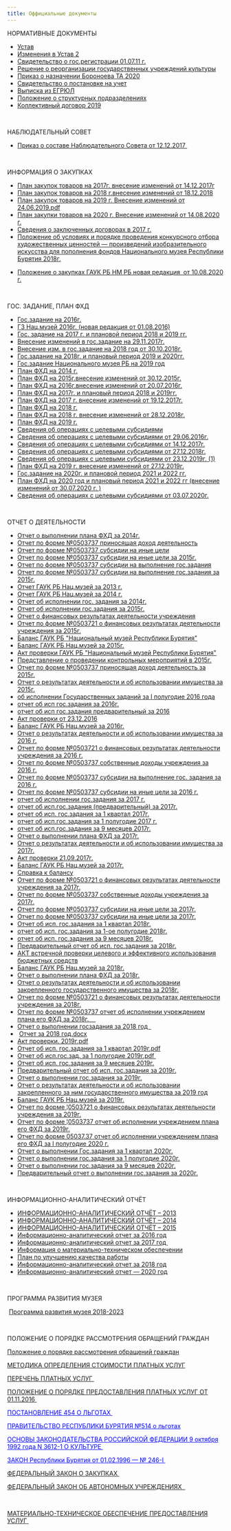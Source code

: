 ```yaml
---
title: Оффициальные документы
---
```


<p>НОРМАТИВНЫЕ ДОКУМЕНТЫ</p>
<ul>
<li><a href="http://muzeyrb.ru/wp-content/uploads/2015/10/ustav.pdf" title="">Устав</a></li>
<li><a href="http://muzeyrb.ru/wp-content/uploads/2015/10/izmenenie-ustav-2.pdf" title="">Изменения в Устав 2</a></li>
<li><a href="http://muzeyrb.ru/wp-content/uploads/2015/10/svvo_gosreg.rar" title="">Свидетельство о гос.регистрации 01.07.11 г.</a></li>
<li><a href="http://muzeyrb.ru/wp-content/uploads/2015/10/reshenii_o_sozdanii.rar" title="">Решение о реорганизации государственных учреждений культуры</a></li>
<li><a href="http://muzeyrb.ru/wp-content/uploads/2020/01/Prikaz-o-naznachenii-Boronoeva-TA-2020.pdf">Приказ о назначении Бороноева ТА 2020</a></li>
<li><a href="http://muzeyrb.ru/wp-content/uploads/2015/10/svidetelstvo_postanovke_uchet.rar" title="">Свидетельство о постановке на учет</a></li>
<li><a href="http://muzeyrb.ru/wp-content/uploads/2015/10/vipiskaEGRUL.rar" title="">Выписка из ЕГРЮЛ</a></li>
<li><a href="http://muzeyrb.ru/wp-content/uploads/2020/09/polozhenie-o-strukturnykh-podrazdeleniyakh.pdf">Положение о структурных подразделениях</a></li>
<li><a href="http://muzeyrb.ru/wp-content/uploads/2020/01/koldogovor-2019-dlya-stenda-1.pdf">Коллективный договор 2019</a></li>
</ul>
<p>&nbsp;</p>
<p>НАБЛЮДАТЕЛЬНЫЙ СОВЕТ</p>
<ul>
<li><a href="http://muzeyrb.ru/wp-content/uploads/2018/02/prikaz-o-sostave-Nablyudatelnogo-Soveta-ot-12.12.2017.pdf">Приказ о составе Наблюдательного Совета от 12.12.2017&nbsp;</a></li>
</ul>
<p>&nbsp;</p>
<p>ИНФОРМАЦИЯ О ЗАКУПКАХ</p>
<ul>
<li><a href="http://muzeyrb.ru/wp-content/uploads/2018/02/Plan-zakupok-tovarov-na-2017g.vnesenie-izmeneniy-ot-14.12.2017.pdf">План закупок товаров на 2017г. внесение изменений от 14.12.2017г</a></li>
<li><a href="http://muzeyrb.ru/wp-content/uploads/2019/01/Plan-zakupok-tovarov-na-2018-g.vnesenie-izmeneniy-ot-18.12.2018.pdf">План закупок товаров на 2018 г.внесение изменений от 18.12.2018</a></li>
<li><a class="acf-file-name" href="http://muzeyrb.ru/wp-content/uploads/2019/07/Plan-zakupok-tovarov-na-2019-g.-vnesenie-izmeneniy-ot-24.06.2019.pdf" target="_blank" rel="noopener noreferrer">План закупок товаров на 2019 г. Внесение изменений от 24.06.2019.pdf</a></li>
<li><a href="http://muzeyrb.ru/wp-content/uploads/2020/09/Plan-zakupok-tovarov-na-2020g.-vnesenie-izmeneniy-ot-14.08.2020g.pdf">План закупки товаров на 2020 г. Внесение изменений от 14.08.2020 г.</a></li>
<li><a href="http://muzeyrb.ru/wp-content/uploads/2015/10/Svedeniya-o-zaklyuchennykh-dogovorakh-v-2017-godu.docx">Сведения о заключенных договорах в 2017 г.</a></li>
<li><a href="http://muzeyrb.ru/wp-content/uploads/2018/06/POLOZHENIE-konkursnogo-otbora-proizv.-izo-iskusstva-dlya-NMRB.-DPI-1.doc">Положение об условиях и порядке проведения конкурсного отбора художественных ценностей — произведений изобразительного искусства для пополнения фондов Национального музея Республики Бурятия 2018г.</a></li>
<li>
<div id="aligner">
<p><a href="http://muzeyrb.ru/wp-content/uploads/2020/08/Polozhenie-o-zakupkakh-GAUK-RB-NM-RB-novaya-redakciya-10.08.2020g.df_.pdf"><span title="Положение о закупках ГАУК РБ НМ РБ (новая редакция 10.08.2020г.)df.pdf"><span title="Положение о закупках ГАУК РБ НМ РБ (новая редакция 10.08.2020г.)df.pdf">Положение о закупках ГАУК РБ НМ РБ новая редакция&nbsp; от 10.08.2020 г.</span></span></a></p>
<div id="pageselector-container">
<div id="row-container">&nbsp;</div>
</div>
</div>
</li>
</ul>
<p>ГОС. ЗАДАНИЕ, ПЛАН ФХД</p>
<ul>
<li><a href="http://muzeyrb.ru/wp-content/uploads/2015/10/gos.zadanie-na-2016-god.pdf" title="">Гос.задание на 2016г.</a></li>
<li><a href="http://muzeyrb.ru/wp-content/uploads/2015/10/GZ-nac.muzey-2016.pdf" title="">ГЗ Нац.музей 2016г. (новая редакция от 01.08.2016)</a></li>
<li><a href="http://muzeyrb.ru/wp-content/uploads/2015/10/Gos.-zadanie-na-2017-g.-i-planovoy-period-2018-i-2019-gg.pdf" title="">Гос. задание на 2017 г. и плановой период 2018 и 2019 гг.</a></li>
<li><a href="http://muzeyrb.ru/wp-content/uploads/2018/02/vnesenie-izmeneniy-v-gos.zadanie-na-29.11.2017g.pdf">Внесение изменений в гос.задание на 29.11.2017г.</a></li>
<li><a href="http://muzeyrb.ru/wp-content/uploads/2018/11/Vnesenie-izm.-v-gos.zadanie-na-2018-god-ot-30.10.2018g.pdf">Внесение изм. в гос.задание на 2018 год от 30.10.2018г.</a></li>
<li><a href="http://muzeyrb.ru/wp-content/uploads/2018/09/Gos.zadanie-na-2018g.-i-planovoy-period-2019-i-2020gg.pdf">Гос.задание на 2018г. и плановый период 2019 и 2020гг.</a></li>
<li><a href="http://muzeyrb.ru/wp-content/uploads/2019/01/Gos.zadanie-Nac-muzey-na-2019-god.pdf">Гос.задание Национального музея РБ на 2019 год</a></li>
<li><a href="http://muzeyrb.ru/wp-content/uploads/2015/10/plan-FXD-na-2014.pdf" title="">План ФХД на 2014 г.</a></li>
<li><a href="http://muzeyrb.ru/wp-content/uploads/2015/10/plan-FXD-na-2015-god.-vnesenie-izmenenii-ot-30.12.2015-goda.pdf" title="">План ФХД на 2015г.внесение изменений от 30.12.2015г.</a></li>
<li><a href="http://muzeyrb.ru/wp-content/uploads/2015/10/plan-fxd-na-2016-vnesenie-izmenenii-20.07.2016.pdf" title="">План ФХД на 2016г.внесение изменений от 20.07.2016г.</a></li>
<li><a href="http://muzeyrb.ru/wp-content/uploads/2015/10/Plan-FKHD-na-2017g.-i-planovyy-period-2018-i-2019gg.pdf" title="">План ФХД на 2017г. и плановый период 2018 и 2019гг.</a></li>
<li><a href="http://muzeyrb.ru/wp-content/uploads/2018/02/Plan-FKHD-na-2017-g.-vnesenie-izmeneniy-ot-19.12.2017g.pdf">План ФХД на 2017 г. внесение изменений от 19.12.2017г.</a></li>
<li><a href="http://muzeyrb.ru/wp-content/uploads/2018/09/Plan-FKHD-na-2018-g.pdf">План ФХД на 2018 г.</a></li>
<li><a href="http://muzeyrb.ru/wp-content/uploads/2019/01/Plan-FKHD-na-2018-g.-vnesenie-izmeneniy-ot-28.12.2018g.pdf">План ФХД на 2018 г. внесение изменений от 28.12.2018г.</a></li>
<li><a href="http://muzeyrb.ru/wp-content/uploads/2019/01/Plan-FKHD-na-2019-g.pdf">План ФХД на 2019 г.</a></li>
<li><a href="http://muzeyrb.ru/wp-content/uploads/2015/10/Svedenia-ob-operaciah-s-celevimi-cubcidiami.pdf" title="">Сведения об операциях с целевыми субсидиями</a></li>
<li><a href="http://muzeyrb.ru/wp-content/uploads/2015/10/cvedenia-s-celevimi-subsidiami.pdf" title="">Сведения об операциях с целевыми субсидиями от 29.06.2016г.</a></li>
<li><a href="http://muzeyrb.ru/wp-content/uploads/2018/02/Svedeniya-ob-operaciyakh-s-celevymi-subsidiyami-ot-14.12.2017g.pdf">Сведения об операциях с целевыми субсидиями от 14.12.2017г.</a></li>
<li><a href="http://muzeyrb.ru/wp-content/uploads/2019/01/Svedeniya-ob-operaciyakh-s-celevymi-subsidiyami-ot-27.12.2018g.pdf">Сведения об операциях с целевыми субсидиями от 27.12.2018г.</a></li>
<li><a href="http://muzeyrb.ru/wp-content/uploads/2019/12/Svedeniya-ob-operaciyakh-s-celevymi-subsidiyami-ot-23.12.2019g.-1.pdf">Сведения об операциях с целевыми субсидиями от 23.12.2019г. (1)</a></li>
<li><a href="http://muzeyrb.ru/wp-content/uploads/2020/01/Plan-FKHD-na-2019-g.-vnesenie-izmeneniy-ot-27.12.2019g.pdf">План ФХД на 2019 г. внесение изменений от 27.12.2019г.</a></li>
<li><a href="http://muzeyrb.ru/wp-content/uploads/2020/12/Gos.zadanie-na-2020g.-vnesenie-izmeneniy-ot-04.12.2020g.pdf">Гос.задание на 2020г. и плановой период 2021 и 2022 гг.</a></li>
<li><a href="http://muzeyrb.ru/wp-content/uploads/2020/08/Plan-FKHD-na-2020-g.-vnesenie-izmeneniy-ot-30.07.2020g.pdf">План ФХД на 2020 год и плановый период 2021 и 2022 гг (внесение изменений от 30.07.2020 г. )</a></li>
<li><a href="http://muzeyrb.ru/wp-content/uploads/2020/07/Svedeniya-ob-operaciyakh-s-celevymi-subsidiyami-ot-03.07.2020g.pdf">Сведения об операциях с целевыми субсидиями от 03.07.2020г.</a></li>
</ul>
<p>&nbsp;</p>
<p>ОТЧЕТ О ДЕЯТЕЛЬНОСТИ</p>
<ul>
<li><a href="http://muzeyrb.ru/wp-content/uploads/2015/10/otchet-o-vipolnenii-plana-FXD-za-2014.pdf" title="">Отчет о выполнении плана ФХД за 2014г.</a></li>
<li><a href="http://muzeyrb.ru/wp-content/uploads/2015/10/otchet-ob-ispolnenii-plana-FXD-prinosiashia-dohod-deiatelnost.pdf" title="">Отчет по форме №0503737 приносящая доход деятельность</a></li>
<li><a href="http://muzeyrb.ru/wp-content/uploads/2015/10/otchet-ob-ispolnenii-plana-FXD-subsidii-na-inie-celi.pdf" title="">Отчет по форме №0503737 субсидии на иные цели</a></li>
<li><a href="http://muzeyrb.ru/wp-content/uploads/2015/10/otchot-N0503737-subsidii-na-inmenenie-2015.pdf" title="">Отчет по форме №0503737 субсидии на иные цели за 2015г.</a></li>
<li><a href="http://muzeyrb.ru/wp-content/uploads/2015/10/otchet-ob-ispolnenii-plana-FXD-subsidii-na-vipolnenie-gos.zadania.pdf" title="">Отчет по форме №0503737 субсидии на выполнение гос.задания</a></li>
<li><a href="http://muzeyrb.ru/wp-content/uploads/2015/10/otchot-N0503737-subsidii-2015.pdf" title="">Отчет по форме №0503737 субсидии на выполнение гос.задания за 2015г.</a></li>
<li><a href="http://muzeyrb.ru/wp-content/uploads/2015/10/otchet-GAUK-RB-Nac.musey-za-2013.pdf" title="">Отчет ГАУК РБ Нац.музей за 2013 г.</a></li>
<li><a href="http://muzeyrb.ru/wp-content/uploads/2015/10/otchet-GAUK-RB-Nac.musey-za-2014.pdf" title="">Отчет ГАУК РБ Нац.музей за 2014 г.</a></li>
<li><a href="http://muzeyrb.ru/wp-content/uploads/2015/10/otchot-ob-ispolnenii-gos.zadania-za-2014.pdf" title="">Отчет об исполнении гос. задания за 2014г.</a></li>
<li><a href="http://muzeyrb.ru/wp-content/uploads/2015/10/otchet-gos.zadania-2015.pdf" title="">Отчет об исполнении гос.задания за 2015г.</a></li>
<li><a href="http://muzeyrb.ru/wp-content/uploads/2015/10/otchot-o-finansovih-rezultatoh-deiatelnosti-uchregdenia.pdf" title="">Отчет о финансовых результатах деятельности учреждения</a></li>
<li><a href="http://muzeyrb.ru/wp-content/uploads/2015/10/otchet-N0503721-o-finansovih-rezultatah-2015.pdf" title="">Отчет по форме №0503721 о финансовых результатах деятельности учреждения за 2015г.</a></li>
<li><a href="http://muzeyrb.ru/wp-content/uploads/2015/10/balans.pdf" title="">Баланс ГАУК РБ "Национальный музей Республики Бурятия"</a></li>
<li><a href="http://muzeyrb.ru/wp-content/uploads/2015/10/balans-GAUK-RB-2015.pdf" title="">Баланс ГАУК РБ Нац.музей за 2015г.</a></li>
<li><a href="http://muzeyrb.ru/wp-content/uploads/2015/10/akt-provarki.pdf" title="">Акт проверки ГАУК РБ "Национальный музей Республики Бурятия"</a></li>
<li><a href="http://muzeyrb.ru/wp-content/uploads/2015/10/kontrolnie-meropriatie-2015.pdf" title="">Представление о проведении контрольных мероприятий в 2015г.</a></li>
<li><a href="http://muzeyrb.ru/wp-content/uploads/2015/10/otchot-N0503737-prinosiashi-dohod-2015.pdf" title="">Отчет по форме №0503737 приносящая доход деятельность за 2015г.</a></li>
<li><a href="http://muzeyrb.ru/wp-content/uploads/2015/10/Otchot-imushestva-2015.pdf" title="">Отчет о результатах деятельности и об использовании имущества за 2015г.</a></li>
<li><a href="http://muzeyrb.ru/wp-content/uploads/2015/10/ob-ispolnenii-Gosudarstvennykh-zadaniy-za-I-polugodie-2016-goda.pdf" title="">об исполнении Государственных заданий за I полугодие 2016 года</a></li>
<li><a href="http://muzeyrb.ru/wp-content/uploads/2015/10/otchet-ob-isp-gos.zadaniya-za-2016g.pdf" title="">отчет об исп гос.задания за 2016г.</a></li>
<li><a href="http://muzeyrb.ru/wp-content/uploads/2015/10/otchet-ob-isp-gos.zadaniya-predvaritelnyy-za-2016.pdf" title="">отчет об исп гос.задания предварительный за 2016</a></li>
<li><a href="http://muzeyrb.ru/wp-content/uploads/2015/10/Akt-proverki-ot-23.12.2016.pdf" title="">Акт проверки от 23.12.2016</a></li>
<li><a href="http://muzeyrb.ru/wp-content/uploads/2015/10/Balans-GAUK-RB-Nac.muzey-za-2016g.pdf" title="">Баланс ГАУК РБ Нац.музей за 2016г.</a></li>
<li><a href="http://muzeyrb.ru/wp-content/uploads/2015/10/Otchet-o-rezultatakh-deyatelnosti-i-ob-ispolzovanii-imushhestva-za-2016-g.pdf" title="">Отчет о результатах деятельности и об использовании имущества за 2016 г.</a></li>
<li><a href="http://muzeyrb.ru/wp-content/uploads/2015/10/Otchet-po-forme-N0503721-o-finansovykh-rezultatakh-deyatelnosti-uchrezhdeniya-za-2016-g.pdf" title="">Отчет по форме №0503721 о финансовых результатах деятельности учреждения за 2016 г.</a></li>
<li><a href="http://muzeyrb.ru/wp-content/uploads/2015/10/Otchet-po-forme-N0503737-sobstvennye-dokhody-uchrezhdeniya-za-2016-g.pdf" title="">Отчет по форме №0503737 собственные доходы учреждения за 2016 г.</a></li>
<li><a href="http://muzeyrb.ru/wp-content/uploads/2015/10/Otchet-po-forme-N0503737-subsidii-na-vypolnenie-gos.-zadaniya-za-2016-g.pdf" title="">Отчет по форме №0503737 субсидии на выполнение гос. задания за 2016 г.</a></li>
<li><a href="http://muzeyrb.ru/wp-content/uploads/2015/10/Otchet-po-forme-N0503737-subsidii-na-inye-celi-za-2016-g.pdf" title="">Отчет по форме №0503737 субсидии на иные цели за 2016 г.</a></li>
<li><a href="http://muzeyrb.ru/wp-content/uploads/2018/02/otchet-ob-isp-gos.zadaniya-za-2017-g.pdf">отчет об исполнении гос.задания за 2017 г.</a></li>
<li><a href="http://muzeyrb.ru/wp-content/uploads/2018/02/otchet-ob-isp.gos.zadaniya-predvaritelnyy-za-2017g.pdf">отчет об исп.гос.задания (предварительный) за 2017г.</a></li>
<li><a href="http://muzeyrb.ru/wp-content/uploads/2018/02/otchet-ob-isp.-gos.zadaniya-za-1-kvartal-2017g.pdf">отчет об исп. гос.задания за 1 квартал 2017г.</a></li>
<li><a href="http://muzeyrb.ru/wp-content/uploads/2018/02/otchet-ob-isp.gos.zadaniya-za-1-polugodie-2017-g.pdf">отчет об исп.гос.задания за 1 полугодие 2017 г.</a></li>
<li><a href="http://muzeyrb.ru/wp-content/uploads/2018/02/otchet-ob-isp.gos.zadaniya-za-9-mesyacev-2017g.pdf">отчет об исп.гос.задания за 9 месяцев 2017г.</a></li>
<li><a href="http://muzeyrb.ru/wp-content/uploads/2018/02/Otchet-o-vypolnenii-planaFKHD-za-2017g.pdf">Отчет о выполнении плана ФХД за 2017г.</a></li>
<li><a href="http://muzeyrb.ru/wp-content/uploads/2018/02/Otchet-o-rezultatakh-deyatelnosti-i-ob-ispolzovanii-imushhestva-za-2017g.pdf">Отчет о результатах деятельности и об использовании имущества за 2017г.</a></li>
<li><a href="http://muzeyrb.ru/wp-content/uploads/2018/02/akt-proverki.pdf">Акт проверки 21.09.2017г.</a></li>
<li><a href="http://muzeyrb.ru/wp-content/uploads/2018/02/Balans-GAUK-RB-Nac.muzey-za-2017g.pdf">Баланс ГАУК РБ Нац.музей за 2017г.</a></li>
<li><a href="http://muzeyrb.ru/wp-content/uploads/2018/02/spravka-k-balansu.pdf">Справка к балансу</a></li>
<li><a href="http://muzeyrb.ru/wp-content/uploads/2018/02/Otchet-po-forme-N0503721-o-finansovykh-rezultatakh-deyatelnosti-uchrezhdeniya-za-2017g.pdf">Отчет по форме №0503721 о финансовых результатах деятельности учреждения за 2017г.</a></li>
<li><a href="http://muzeyrb.ru/wp-content/uploads/2018/02/Otchet-po-forme-N0503737-sobstvennye-dokhody-uchrezhdeniya-za-2017g.pdf">Отчет по форме №0503737 собственные доходы учреждения за 2017г.</a></li>
<li><a href="http://muzeyrb.ru/wp-content/uploads/2018/02/Otchet-po-forme-N0503737-subsidii-na-inye-celi-za-2017g.pdf">Отчет по форме №0503737 субсидии на иные цели за 2017г.</a></li>
<li><a href="http://muzeyrb.ru/wp-content/uploads/2018/02/Otchet-po-forme-N0503737-subsidii-na-inye-celi-za-2017g-1.pdf">Отчет по форме №0503737 субсидии на иные цели за 2017г.</a></li>
<li><a href="http://muzeyrb.ru/wp-content/uploads/2018/09/otchet-ob-isp.-gos.zadaniya-za-1-kvartal-2018g.pdf">Отчет об исп. гос.задания за 1 квартал 2018г.</a></li>
<li><a href="http://muzeyrb.ru/wp-content/uploads/2018/09/otchet-ob-isp.-gos.zadaniya-za-1-oe-polugodie-2018g.pdf">отчет об исп. гос.задания за 1-ое полугодие 2018г.</a></li>
<li><a href="http://muzeyrb.ru/wp-content/uploads/2018/11/otchet-ob-isp.-gos.zadaniya-za-9-mesyacev-2018g.pdf">отчет об исп. гос.задания за 9 месяцев 2018г.</a></li>
<li><a href="http://muzeyrb.ru/wp-content/uploads/2019/01/Predvoritelnyy-otchet-ob-isp.-gos.zadaniya-za-2018g.pdf">Предварительный отчет об исп. гос.задания за 2018г.</a></li>
<li><a href="http://muzeyrb.ru/wp-content/uploads/2019/02/AKT-vstrechnoy-proverki-celevogo-i-yeffektivnogo-ispolzovaniya-byudzhetnykh-sredstv.pdf">АКТ встречной проверки целевого и эффективного использования бюджетных средств</a></li>
<li><a href="http://muzeyrb.ru/wp-content/uploads/2019/02/Balans-GAUK-RB-Nac.muzey-za-2018g.pdf">Баланс ГАУК РБ Нац.музей за 2018г.</a></li>
<li><a href="http://muzeyrb.ru/wp-content/uploads/2019/02/Otchet-o-vypolnenii-plana-FKHD-za-2018g.pdf">Отчет о выполнении плана ФХД за 2018г.</a></li>
<li><a href="http://muzeyrb.ru/wp-content/uploads/2019/02/Otchet-o-rezultatakh-deyatelnosti-i-ob-ispolzovanii-zakreplennogo-gosudarstvennogo-imushhestva-za-2018g.pdf">Отчет о результатах деятельности и об использовании закрепленного государственного имущества за 2018г.</a></li>
<li><a href="http://muzeyrb.ru/wp-content/uploads/2019/02/Otchet-po-forme-N0503721-o-finansovykh-rezultatakh-deyatelnosti-uchrezhdeniya-za-2018g.pdf">Отчет по форме №0503721 о финансовых результатах деятельности учреждения за 2018г.</a></li>
<li><a href="http://muzeyrb.ru/wp-content/uploads/2019/02/Otchet-po-forme-N0503737-otchet-ob-ispolnenii-uchrezhdeniem-plana-ego-FKHD-za-2018g.pdf">Отчет по форме №0503737 отчет об исполнении учреждением плана его ФХД за 2018г.&nbsp;&nbsp;&nbsp;&nbsp;</a></li>
<li><a class="acf-file-name" href="http://muzeyrb.ru/wp-content/uploads/2019/05/Otchet-o-vypolneniigos.zadaniya-za-2018g.pdf" target="_blank" rel="noopener noreferrer">Отчет о выполнении госзадания за 2018 год&nbsp;&nbsp;</a></li>
<li>&nbsp;<a class="acf-file-name" href="http://muzeyrb.ru/wp-content/uploads/2019/06/Otchet-za-2018-god_svodnyy-gotovyy.docx" target="_blank" rel="noopener noreferrer">Отчет за 2018 год.docx</a></li>
<li><a class="acf-file-name" href="http://muzeyrb.ru/wp-content/uploads/2019/07/AKT-proverki-2019g.pdf" target="_blank" rel="noopener noreferrer">Акт проверки. 2019г.pdf</a></li>
<li><a class="acf-file-name" href="http://muzeyrb.ru/wp-content/uploads/2019/07/otchet-ob-isp.-gos.zadaniya-za-1-kvartal-2019g.pdf" target="_blank" rel="noopener noreferrer">Отчет об исп. гос.задания за 1 квартал 2019г.pdf</a></li>
<li><a class="acf-file-name" href="http://muzeyrb.ru/wp-content/uploads/2019/07/otchet-ob-isp.-gos.zadaniya-za-1-polugodie-2019g-1.pdf" target="_blank" rel="noopener noreferrer">Отчет об исп.гос.зад. за 1 полугодие 2019г.pdf&nbsp;</a></li>
<li><a href="http://muzeyrb.ru/wp-content/uploads/2019/11/otchet-ob-isp.-gos.zadaniya-za-9-mesyacev-2019g-1.pdf">Отчет об исп. гос.задания за 9 месяцев 2019г.</a></li>
<li><a href="http://muzeyrb.ru/wp-content/uploads/2019/11/Predvaritelnyy-otchet-ob-isp.-gos.zadaniya-za-2019g-2.pdf">Предварительный отчет об исп. гос.задания за 2019г.</a></li>
<li><a href="http://muzeyrb.ru/wp-content/uploads/2020/01/Otchet-o-vypolnenii-gos.zadaniya-za-2019g.pdf">Отчет о выполнении гос.задания за 2019г.</a></li>
<li><a href="http://muzeyrb.ru/wp-content/uploads/2020/02/Otchet-o-rezultatakh-deyatelnosti-i-ob-ispolzovanii-zakreplennogo-za-nim-gosudarstvennogo-imushhestva-za-2019-god.pdf">Отчет о результатах деятельности и об использовании закрепленного за ним государственного имущества за 2019 год</a></li>
<li><a href="http://muzeyrb.ru/wp-content/uploads/2020/02/Balans-GAUK-RB-Nac.muzey-za-2019g.pdf">Баланс ГАУК РБ Нац.музей за 2019г.</a></li>
<li><a href="http://muzeyrb.ru/wp-content/uploads/2020/02/Otchet-po-forme-№0503721-o-finansovykh-rezultatakh-deyatelnosti-uchrezhdeniya-za-2019g.pdf">Отчет по форме ¦0503721 о финансовых результатах деятельности учреждения за 2019г.</a></li>
<li><a href="http://muzeyrb.ru/wp-content/uploads/2020/02/Otchet-po-forme-¦0503737-otchet-ob-ispolnenii-uchrezhdeniem-plana-ego-FKHD-za-2019g.pdf">Отчет по форме ¦0503737 отчет об исполнении учреждением плана его ФХД за 2019г.</a></li>
<li><a href="http://muzeyrb.ru/wp-content/uploads/2020/07/Otchet-o-vypolnenii-Gos.zadaniya-za-1-kvartal-2020g.pdf">Отчет по форме 05037.37 отчет об исполнении учреждением плана его ФХД за I полугодие 2020 г.</a></li>
<li><a href="http://muzeyrb.ru/wp-content/uploads/2020/07/Otchet-o-vypolnenii-Gos.zadaniya-za-1-kvartal-2020g-1.pdf">Отчет о выполнении Гос.задания за 1 квартал 2020г.</a>&nbsp;</li>
<li><a href="http://muzeyrb.ru/wp-content/uploads/2020/07/Otchet-o-vypolnenii-gos.zadaniya-za-1-polugodie-2020g.doc.pdf">Отчет о выполнении гос.задания за 1 полугодие 2020г.</a></li>
<li><a href="http://muzeyrb.ru/wp-content/uploads/2020/10/Otchet-o-vypolnenii-gos.zadaniya-za-9-mesyacev-2020g.pdf">Отчет о выполнении гос.задания за 9 месяцев 2020г.</a></li>
<li><a href="http://muzeyrb.ru/wp-content/uploads/2020/12/Predvaritelnyy-otchet-o-vypolnenii-gos.zadaniya-za-2020g.pdf">Предварительный отчет о выполнении гос.задания за 2020г.</a></li>
</ul>
<p>&nbsp;</p>
<p>ИНФОРМАЦИОННО-АНАЛИТИЧЕСКИЙ ОТЧЁТ</p>
<ul>
<li><a href="http://muzeyrb.ru/wp-content/uploads/2015/10/Informacionno-analiticheski-otchot-2013.pdf" title="">ИНФОРМАЦИОННО-АНАЛИТИЧЕСКИЙ ОТЧЁТ – 2013</a></li>
<li><a href="http://muzeyrb.ru/wp-content/uploads/2015/10/Informacionno-analiticheski-otchot-2014.pdf" title="">ИНФОРМАЦИОННО-АНАЛИТИЧЕСКИЙ ОТЧЁТ – 2014</a></li>
<li><a href="http://muzeyrb.ru/wp-content/uploads/2015/10/Informacionno-analiticheski-otchot-2015.pdf" title="">ИНФОРМАЦИОННО-АНАЛИТИЧЕСКИЙ ОТЧЁТ – 2015</a></li>
<li><a href="http://muzeyrb.ru/wp-content/uploads/2015/10/Informacionno-analiticheskiy-otchet-za-2016-god.pdf">Информационно-аналитический отчет за 2016 год</a></li>
<li><a href="http://muzeyrb.ru/wp-content/uploads/2018/02/Informacionno-analiticheskiy-otchet-2017-g.docx">Информационно-аналитический отчет за 2017 год&nbsp;</a></li>
<li><a href="http://muzeyrb.ru/wp-content/uploads/2015/10/Informaciya-o-materialno-tekhnicheskom-obespechenii-1.docx">Информация о материально-техническом обеспечении</a></li>
<li><a href="http://muzeyrb.ru/wp-content/uploads/2018/10/Plan-po-uluchsheniyu-kachestva-raboty-4.docx">План по улучшению качества работы</a></li>
<li><a href="http://muzeyrb.ru/wp-content/uploads/2020/01/Informacionno-analiticheskiy-otchet-za-2018-god.docx">Информационно-аналитический отчет за 2018 год</a></li>
<li><a href="http://muzeyrb.ru/wp-content/uploads/2020/01/Informacionno-analiticheskiy-otchet-2020-god.docx">Информационно-аналитический отчет — 2020 год</a></li>
</ul>
<p>&nbsp;</p>
<p>ПРОГРАММА РАЗВИТИЯ МУЗЕЯ</p>
<p>&nbsp;<a href="http://muzeyrb.ru/wp-content/uploads/2018/10/Programma-razvitiya2018-2023.docx">Программа развития музея 2018-2023</a></p>
<p>&nbsp;</p>
<p>ПОЛОЖЕНИЕ О ПОРЯДКЕ РАССМОТРЕНИЯ ОБРАЩЕНИЙ ГРАЖДАН</p>
<p><a href="http://muzeyrb.ru/wp-content/uploads/2018/10/Polozhenie-o-poryadke-rassmotreniya-obrashheniy-grazhdan.pdf">Положение о порядке рассмотрения обращений граждан</a></p>
<p><a href="http://muzeyrb.ru/wp-content/uploads/2018/10/metodika-opredeleniya-stoimosti-platnykh-uslug.pdf">МЕТОДИКА ОПРЕДЕЛЕНИЯ СТОИМОСТИ ПЛАТНЫХ УСЛУГ</a></p>
<p><a href="http://muzeyrb.ru/wp-content/uploads/2018/10/perechen-platnykh-uslug.pdf">ПЕРЕЧЕНЬ ПЛАТНЫХ УСЛУГ&nbsp;</a></p>
<p><a href="http://muzeyrb.ru/wp-content/uploads/2018/10/polozhenie-o-poryadke-predostavleniya-platnykh-uslug-ot-01.11.2016g.pdf">ПОЛОЖЕНИЕ О ПОРЯДКЕ ПРЕДОСТАВЛЕНИЯ ПЛАТНЫХ УСЛУГ ОТ 01.11.2016&nbsp;</a></p>
<p><span style="color: #0000ff;"><a style="color: #0000ff;" href="http://muzeyrb.ru/wp-content/uploads/2018/10/Postanovlenie-454-o-lgotakh.pdf">ПОСТАНОВЛЕНИЕ 454 О ЛЬГОТАХ&nbsp;</a></span></p>
<p><span style="color: #0000ff;"><a style="color: #0000ff;" href="http://muzeyrb.ru/wp-content/uploads/2018/10/PRAVITELSTVO-RESPUBLIKI-BURYATIYA-N514-o-lgotakh.doc">ПРАВИТЕЛЬСТВО РЕСПУБЛИКИ БУРЯТИЯ №514 о льготах</a></span></p>
<p><span style="color: #0000ff;"><a style="color: #0000ff;" href="http://minkultrb.ru/ministry/documentation/osnovi.doc">ОСНОВЫ ЗАКОНОДАТЕЛЬСТВА РОССИЙСКОЙ ФЕДЕРАЦИИ 9 октября 1992 года N 3612-1 О КУЛЬТУРЕ&nbsp;</a></span></p>
<p><span style="color: #0000ff;"><a style="color: #0000ff;" href="http://minkultrb.ru/files/ZAKON_Respubliki_Burjatija_ot_01_02_1996_N_246-I[1].rtf">ЗАКОН Республики Бурятия от 01.02.1996 — № 246-I&nbsp;</a></span></p>
<p><a href="http://muzeyrb.ru/wp-content/uploads/2018/10/O-ZAKUPKAKH.docx">ФЕДЕРАЛЬНЫЙ ЗАКОН О ЗАКУПКАХ&nbsp;</a></p>
<p><a href="http://muzeyrb.ru/wp-content/uploads/2018/10/avtonomni.docx">ФЕДЕРАЛЬНЫЙ ЗАКОН ОБ АВТОНОМНЫХ УЧРЕЖДЕНИЯХ&nbsp;&nbsp;</a></p>
<p>&nbsp;</p>
<p><a href="http://muzeyrb.ru/2020/09/11/materialno-tekhnicheskoe-obespechenie/">МАТЕРИАЛЬНО-ТЕХНИЧЕСКОЕ ОБЕСПЕЧЕНИЕ ПРЕДОСТАВЛЕНИЯ УСЛУГ&nbsp;</a></p>

